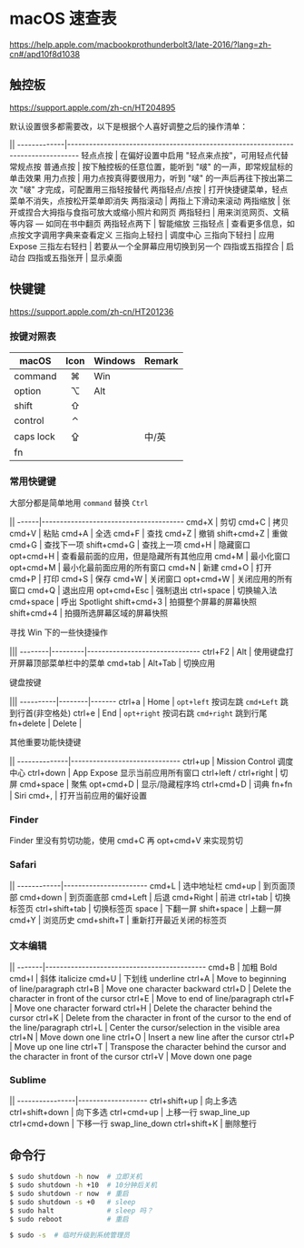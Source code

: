 # macOS 速查表

https://help.apple.com/macbookprothunderbolt3/late-2016/?lang=zh-cn#/apd10f8d1038


## 触控板

https://support.apple.com/zh-cn/HT204895

默认设置很多都需要改，以下是根据个人喜好调整之后的操作清单：

||
-------------|---------------------------------------------------------------------------------
轻点点按      | 在偏好设置中启用 "轻点来点按"，可用轻点代替常规点按
普通点按      | 按下触控板的任意位置，能听到 "啵" 的一声，即常规鼠标的单击效果
用力点按      | 用力点按真得要很用力，听到 "啵" 的一声后再往下按出第二次 "啵" 才完成，可配置用三指轻按替代
两指轻点/点按  | 打开快捷键菜单，轻点菜单不消失，点按松开菜单即消失
两指滚动      | 两指上下滑动来滚动
两指缩放      | 张开或捏合大拇指与食指可放大或缩小照片和网页
两指轻扫      | 用来浏览网页、文稿等内容 — 如同在书中翻页
两指轻点两下   | 智能缩放
三指轻点       | 查看更多信息，如点按文字调用字典来查看定义
三指向上轻扫   | 调度中心
三指向下轻扫   | 应用 Expose
三指左右轻扫   | 若要从一个全屏幕应用切换到另一个
四指或五指捏合 | 启动台
四指或五指张开 | 显示桌面


## 快键键

https://support.apple.com/zh-cn/HT201236

### 按键对照表

macOS    | Icon | Windows | Remark
---------|:----:|---------|---------
command  |  ⌘   |   Win   |
option   |  ⌥   |   Alt   |
shift    |  ⇧   |         |
control  |  ⌃   |         |
caps lock|  ⇪   |         | 中/英
fn       |      |         |

### 常用快键键

大部分都是简单地用 `command` 替换 `Ctrl`

||
------|--------------------------------------- 
cmd+X | 剪切
cmd+C | 拷贝
cmd+V | 粘贴
cmd+A | 全选
cmd+F | 查找
cmd+Z        | 撤销
shift+cmd+Z  | 重做
cmd+G        | 查找下一项
shift+cmd+G  | 查找上一项
cmd+H     | 隐藏窗口
opt+cmd+H | 查看最前面的应用，但是隐藏所有其他应用
cmd+M     | 最小化窗口
opt+cmd+M | 最小化最前面应用的所有窗口
cmd+N | 新建
cmd+O | 打开
cmd+P | 打印
cmd+S | 保存
cmd+W       | 关闭窗口
opt+cmd+W   | 关闭应用的所有窗口
cmd+Q       | 退出应用
opt+cmd+Esc | 强制退出
ctrl+space  | 切换输入法
cmd+space   | 呼出 Spotlight
shift+cmd+3    | 拍摄整个屏幕的屏幕快照
shift+cmd+4    | 拍摄所选屏幕区域的屏幕快照

寻找 Win 下的一些快捷操作

|||
--------|---------|-------------------------------
ctrl+F2 | Alt     | 使用键盘打开屏幕顶部菜单栏中的菜单
cmd+tab | Alt+Tab | 切换应用

键盘按键

|||
----------|--------|-------
ctrl+a    | Home   | `opt+left` 按词左跳  `cmd+Left` 跳到行首(非空格处)
ctrl+e    | End    | `opt+right` 按词右跳  `cmd+right` 跳到行尾
fn+delete | Delete | 

其他重要功能快捷键

||
--------------|------------------------------
ctrl+up       | Mission Control 调度中心
ctrl+down     | App Expose 显示当前应用所有窗口
ctrl+left / ctrl+right | 切屏
cmd+space     | 聚焦
opt+cmd+D     | 显示/隐藏程序坞
ctrl+cmd+D    | 词典
fn+fn         | Siri
cmd+,         | 打开当前应用的偏好设置

### Finder

Finder 里没有剪切功能，使用 cmd+C 再 opt+cmd+V 来实现剪切

### Safari

||
------------|-----------------------
cmd+L       | 选中地址栏
cmd+up      | 到页面顶部
cmd+down    | 到页面底部
cmd+Left    | 后退
cmd+Right   | 前进
ctrl+tab        | 切换标签页
ctrl+shift+tab  | 切换标签页
space           | 下翻一屏
shift+space     | 上翻一屏
cmd+Y       | 浏览历史
cmd+shift+T | 重新打开最近关闭的标签页

### 文本编辑

||
-------|--------------------------------------------
cmd+B  | 加粗 Bold
cmd+I  | 斜体 italicize
cmd+U  | 下划线 underline
ctrl+A | Move to beginning of line/paragraph
ctrl+B | Move one character backward
ctrl+D | Delete the character in front of the cursor
ctrl+E | Move to end of line/paragraph
ctrl+F | Move one character forward
ctrl+H | Delete the character behind the cursor
ctrl+K | Delete from the character in front of the cursor to the end of the line/paragraph
ctrl+L | Center the cursor/selection in the visible area
ctrl+N | Move down one line
ctrl+O | Insert a new line after the cursor
ctrl+P | Move up one line
ctrl+T | Transpose the character behind the cursor and the character in front of the cursor
ctrl+V | Move down one page

### Sublime

||
----------------|-------------------
ctrl+shift+up   | 向上多选
ctrl+shift+down | 向下多选
ctrl+cmd+up     | 上移一行 swap_line_up
ctrl+cmd+down   | 下移一行 swap_line_down
ctrl+shift+K    | 删除整行

## 命令行

```bash
$ sudo shutdown -h now  # 立即关机
$ sudo shutdown -h +10  # 10分钟后关机
$ sudo shutdown -r now  # 重启
$ sudo shutdown -s +0   # sleep
$ sudo halt             # sleep 吗？
$ sudo reboot           # 重启

$ sudo -s  # 临时升级到系统管理员
```
